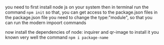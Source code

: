 you need to first install node js on your system 
then in terminal run the command `npm init`
so that, you can get access to the package.json files
in the package.json file you need to change the 
type:"module",
so that you can run the modern impoort commands

now install the dependencies of node: inquirer and qr-image
to install it you known very well the command 
`npm i package-name`
